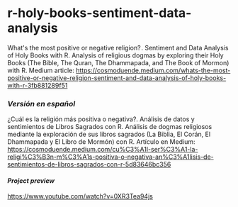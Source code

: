# r-holy-books-sentiment-data-analysis
What's the most positive or negative religion? . Sentiment and Data Analysis of Holy Books with R. Analysis of religious dogmas by exploring their Holy Books (The Bible, The Quran, The Dhammapada, and The Book of Mormon) with R. Medium article: https://cosmoduende.medium.com/whats-the-most-positive-or-negative-religion-sentiment-and-data-analysis-of-holy-books-with-r-3fb881289f51

### *Versión en español*
¿Cuál es la religión más positiva o negativa?. Análisis de datos y sentimientos de Libros Sagrados con R. Análisis de dogmas religiosos mediante la exploración de sus libros sagrados (La Biblia, El Corán, El Dhammapada y El Libro de Mormón) con R. Artículo en Medium: https://cosmoduende.medium.com/cu%C3%A1l-ser%C3%A1-la-religi%C3%B3n-m%C3%A1s-positiva-o-negativa-an%C3%A1lisis-de-sentimientos-de-libros-sagrados-con-r-5d83646bc356

#### *Project preview*
https://www.youtube.com/watch?v=0XR3Tea94js
